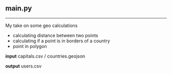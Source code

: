 main.py 
-------
-------
My take on some geo calculations
 - calculating distance between two points
 - calculating if a point is in borders of a country
 - point in polygon

__input__
capitals.csv / countries.geojson

__output__ users.csv

